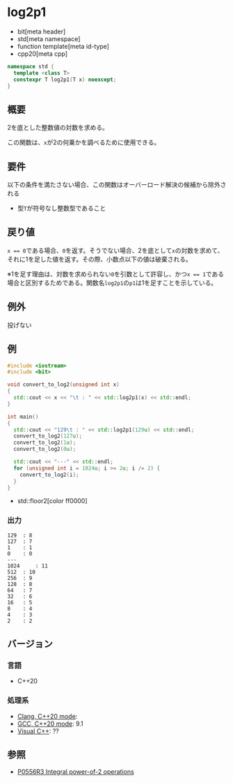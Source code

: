 # log2p1
* bit[meta header]
* std[meta namespace]
* function template[meta id-type]
* cpp20[meta cpp]

```cpp
namespace std {
  template <class T>
  constexpr T log2p1(T x) noexcept;
}
```

## 概要
2を底とした整数値の対数を求める。

この関数は、`x`が2の何乗かを調べるために使用できる。


## 要件
以下の条件を満たさない場合、この関数はオーバーロード解決の候補から除外される

- 型`T`が符号なし整数型であること


## 戻り値
`x == 0`である場合、`0`を返す。そうでない場合、2を底として`x`の対数を求めて、それに1を足した値を返す。その際、小数点以下の値は破棄される。

※1を足す理由は、対数を求められない`0`を引数として許容し、かつ`x == 1`である場合と区別するためである。関数名`log2p1`の`p1`は1を足すことを示している。


## 例外
投げない


## 例
```cpp example
#include <iostream>
#include <bit>

void convert_to_log2(unsigned int x)
{
  std::cout << x << "\t : " << std::log2p1(x) << std::endl;
}

int main()
{
  std::cout << "129\t : " << std::log2p1(129u) << std::endl;
  convert_to_log2(127u);
  convert_to_log2(1u);
  convert_to_log2(0u);

  std::cout << "---" << std::endl;
  for (unsigned int i = 1024u; i >= 2u; i /= 2) {
    convert_to_log2(i);
  }
}
```
* std::floor2[color ff0000]

### 出力
```
129	 : 8
127	 : 7
1	 : 1
0	 : 0
---
1024	 : 11
512	 : 10
256	 : 9
128	 : 8
64	 : 7
32	 : 6
16	 : 5
8	 : 4
4	 : 3
2	 : 2
```


## バージョン
### 言語
- C++20

### 処理系
- [Clang, C++20 mode](/implementation.md#clang):
- [GCC, C++20 mode](/implementation.md#gcc): 9.1
- [Visual C++](/implementation.md#visual_cpp): ??


## 参照
- [P0556R3 Integral power-of-2 operations](http://www.open-std.org/jtc1/sc22/wg21/docs/papers/2018/p0556r3.html)
